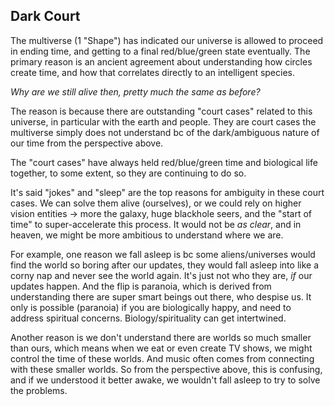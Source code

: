 ## Dark Court

The multiverse (1 "Shape") has indicated our universe is allowed to proceed in ending time, and getting to a final red/blue/green state eventually. The primary reason is an ancient agreement about understanding how circles create time, and how that correlates directly to an intelligent species.

*Why are we still alive then, pretty much the same as before?*

The reason is because there are outstanding "court cases" related to this universe, in particular with the earth and people. They are court cases the multiverse simply does not understand bc of the dark/ambiguous nature of our time from the perspective above.

The "court cases" have always held red/blue/green time and biological life together, to some extent, so they are continuing to do so.

It's said "jokes" and "sleep" are the top reasons for ambiguity in these court cases. We can solve them alive (ourselves), or we could rely on higher vision entities -> more the galaxy, huge blackhole seers, and the "start of time" to super-accelerate this process. It would not be *as clear*, and in heaven, we might be more ambitious to understand where we are.

For example, one reason we fall asleep is bc some aliens/universes would find the world so boring after our updates, they would fall asleep into like a corny nap and never see the world again. It's just not who they are, *if* our updates happen. And the flip is paranoia, which is derived from understanding there are super smart beings out there, who despise us. It only is possible (paranoia) if you are biologically happy, and need to address spiritual concerns. Biology/spirituality can get intertwined.

Another reason is we don't understand there are worlds so much smaller than ours, which means when we eat or even create TV shows, we might control the time of these worlds. And music often comes from connecting with these smaller worlds. So from the perspective above, this is confusing, and if we understood it better awake, we wouldn't fall asleep to try to solve the problems.